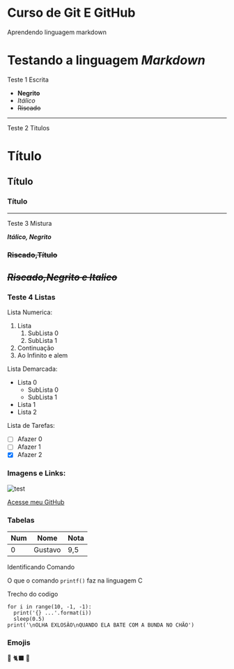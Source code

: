 # Curso de Git E GitHub
 Aprendendo linguagem markdown 

# Testando a linguagem _Markdown_

Teste 1 Escrita
- **Negrito**
- *Itálico*
- ~~Riscado~~
--- 
Teste 2 Titulos
# Título
## Título
### Título
---
Teste 3 Mistura

__*Itálico, Negrito*__
### ~~Riscado,Título~~
~~**_Riscado,Negrito e Italico_**~~
---
### Teste 4 Listas
Lista Numerica:
1. Lista
    1. SubLista 0
    2. SubLista 1
2. Continuação
3. Ao Infinito e alem

Lista Demarcada:
* Lista 0
    * SubLista 0
    * SubLista 1
* Lista 1
* Lista 2

Lista de Tarefas:
- [ ] Afazer 0
- [ ] Afazer 1
- [x] Afazer 2

### Imagens e Links:

![test](https://github.com/user-attachments/assets/6e7779b8-5cfb-4877-bc2f-0d0e9e1dc1f3)

[Acesse meu GitHub](https://github.com/ZarGonk)

### Tabelas

Num | Nome | Nota
---|---|---
0|Gustavo|9,5

Identificando Comando

O que o comando `printf()` faz na linguagem C

Trecho do codigo
``` from time import sleep
for i in range(10, -1, -1):
  print('{} ...'.format(i))
  sleep(0.5)
print('\nOLHA EXLOSÂO\nQUANDO ELA BATE COM A BUNDA NO CHÃO')
```

### Emojis

🖖
🐈‍⬛
🥇

